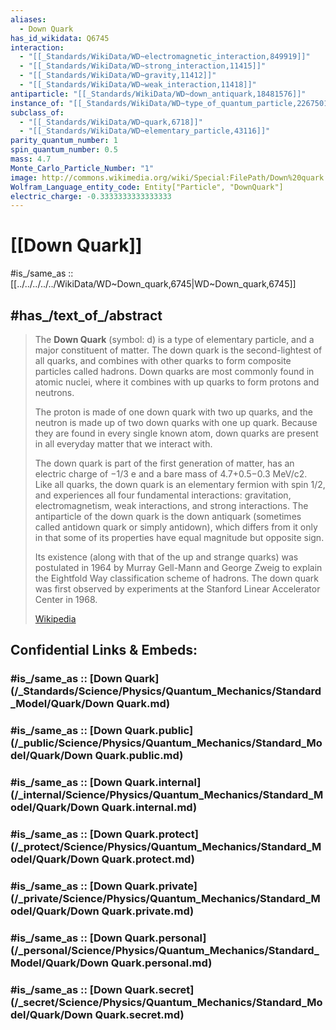 ```yaml
---
aliases:
  - Down Quark
has_id_wikidata: Q6745
interaction:
  - "[[_Standards/WikiData/WD~electromagnetic_interaction,849919]]"
  - "[[_Standards/WikiData/WD~strong_interaction,11415]]"
  - "[[_Standards/WikiData/WD~gravity,11412]]"
  - "[[_Standards/WikiData/WD~weak_interaction,11418]]"
antiparticle: "[[_Standards/WikiData/WD~down_antiquark,18481576]]"
instance_of: "[[_Standards/WikiData/WD~type_of_quantum_particle,22675015]]"
subclass_of:
  - "[[_Standards/WikiData/WD~quark,6718]]"
  - "[[_Standards/WikiData/WD~elementary_particle,43116]]"
parity_quantum_number: 1
spin_quantum_number: 0.5
mass: 4.7
Monte_Carlo_Particle_Number: "1"
image: http://commons.wikimedia.org/wiki/Special:FilePath/Down%20quark.svg
Wolfram_Language_entity_code: Entity["Particle", "DownQuark"]
electric_charge: -0.3333333333333333
---
```


# [[Down Quark]] 

#is_/same_as :: [[../../../../../WikiData/WD~Down_quark,6745|WD~Down_quark,6745]] 

## #has_/text_of_/abstract 

> The **Down Quark** (symbol: d) is a type of elementary particle, and a major constituent of matter. 
> The down quark is the second-lightest of all quarks, 
> and combines with other quarks to form composite particles called hadrons. 
> Down quarks are most commonly found in atomic nuclei, 
> where it combines with up quarks to form protons and neutrons. 
> 
> The proton is made of one down quark with two up quarks, 
> and the neutron is made up of two down quarks with one up quark. 
> Because they are found in every single known atom, 
> down quarks are present in all everyday matter that we interact with.
>
> The down quark is part of the first generation of matter, has an electric charge of −⁠1/3⁠ e and a bare mass of 4.7+0.5−0.3 MeV/c2. Like all quarks, the down quark is an elementary fermion with spin ⁠1/2⁠, and experiences all four fundamental interactions: gravitation, electromagnetism, weak interactions, and strong interactions. The antiparticle of the down quark is the down antiquark (sometimes called antidown quark or simply antidown), which differs from it only in that some of its properties have equal magnitude but opposite sign.
>
> Its existence (along with that of the up and strange quarks) was postulated in 1964 by Murray Gell-Mann and George Zweig to explain the Eightfold Way classification scheme of hadrons. The down quark was first observed by experiments at the Stanford Linear Accelerator Center in 1968.
>
> [Wikipedia](https://en.wikipedia.org/wiki/Down%20quark) 


## Confidential Links & Embeds: 

### #is_/same_as :: [Down Quark](/_Standards/Science/Physics/Quantum_Mechanics/Standard_Model/Quark/Down Quark.md) 

### #is_/same_as :: [Down Quark.public](/_public/Science/Physics/Quantum_Mechanics/Standard_Model/Quark/Down Quark.public.md) 

### #is_/same_as :: [Down Quark.internal](/_internal/Science/Physics/Quantum_Mechanics/Standard_Model/Quark/Down Quark.internal.md) 

### #is_/same_as :: [Down Quark.protect](/_protect/Science/Physics/Quantum_Mechanics/Standard_Model/Quark/Down Quark.protect.md) 

### #is_/same_as :: [Down Quark.private](/_private/Science/Physics/Quantum_Mechanics/Standard_Model/Quark/Down Quark.private.md) 

### #is_/same_as :: [Down Quark.personal](/_personal/Science/Physics/Quantum_Mechanics/Standard_Model/Quark/Down Quark.personal.md) 

### #is_/same_as :: [Down Quark.secret](/_secret/Science/Physics/Quantum_Mechanics/Standard_Model/Quark/Down Quark.secret.md)

